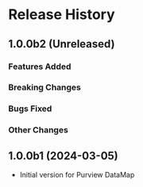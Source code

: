 # Release History

## 1.0.0b2 (Unreleased)

### Features Added

### Breaking Changes

### Bugs Fixed

### Other Changes

## 1.0.0b1 (2024-03-05)

- Initial version for Purview DataMap
